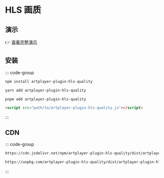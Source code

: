 # HLS 画质

## 演示

👉 [查看完整演示](https://artplayer.org/?libs=https://cdnjs.cloudflare.com/ajax/libs/hls.js/8.0.0-beta.3/hls.min.js%0A./uncompiled/artplayer-plugin-hls-quality/index.js&example=hls.quality)

## 安装

::: code-group

```bash [npm]
npm install artplayer-plugin-hls-quality
```

```bash [yarn]
yarn add artplayer-plugin-hls-quality
```

```bash [pnpm]
pnpm add artplayer-plugin-hls-quality
```

```html [script]
<script src="path/to/artplayer-plugin-hls-quality.js"></script>
```

:::

## CDN

::: code-group

```bash [jsdelivr.net]
https://cdn.jsdelivr.net/npm/artplayer-plugin-hls-quality/dist/artplayer-plugin-hls-quality.js
```

```bash [unpkg.com]
https://unpkg.com/artplayer-plugin-hls-quality/dist/artplayer-plugin-hls-quality.js
```

:::